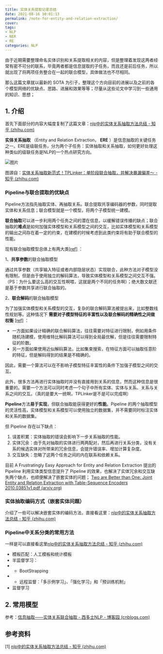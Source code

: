 ```yaml
---
title: 实体关系提取记录总结
date: 2021-08-16 10:01:13
permalink: /note-for-entity-and-relation-extraction/
cover: 
tags: 
- NLP
- NER
- RE
categories: NLP
---
```

由于近期需要整理命名实体识别和关系提取相关的内容，但是整理着发现这两者经常有密不可分的联系，毕竟两者都是信息提取的子任务，而且还是前后任务，所以就出现了将两项任务整合在一起的联合模型，具体做法也不尽相同。

那么这篇文章就以最新的 SOTA 为引子，整理这个方向目前的进展以及之前的各个模型网络的优缺点、思路、进展和效果等等；尽量从这些论文中学习到一些通用的知识、思想；

## 1. 介绍

首先下面部分的内容大幅度复制了这篇文章：[nlp中的实体关系抽取方法总结 - 知乎 (zhihu.com)](https://zhuanlan.zhihu.com/p/77868938)

**实体关系抽取** （Entity and Relation Extraction， **ERE** ）是信息抽取的关键任务之一。ERE是级联任务，分为两个子任务：实体抽取和关系抽取，如何更好处理这种类似的级联任务是NLP的一个热点研究方向。

![图片](https://xerrors.oss-cn-shanghai.aliyuncs.com/imgs/20210817144227-imagepng)

图源自：[实体关系抽取新范式！TPLinker：单阶段联合抽取，并解决暴漏偏差～ - 知乎 (zhihu.com)](https://zhuanlan.zhihu.com/p/346897151)

### Pipeline与联合提取的优缺点

Pipeline方法指先抽取实体、再抽取关系。联合提取共享编码器的参数，同时提取实体和关系信息；联合模型就是一个模型，将两个子模型统一建模。

**联合抽取**可以进一步利用两个任务之间的潜在信息，以缓解错误传播的缺点；联合抽取的**难点**是如何加强实体模型和关系模型之间的交互，比如实体模型和关系模型的输出之间存在着一定的约束，在建模的时候考虑到此类约束将有助于联合模型的性能。

现有联合抽取模型总体上有两大类[[ref]](https://zhuanlan.zhihu.com/p/77868938#ref_16) ：

1、**共享参数**的联合抽取模型

通过共享参数（共享输入特征或者内部隐层状态）实现联合，此种方法对子模型没有限制，但是由于使用独立的解码算法，导致实体模型和关系模型之间交互不强。（PS：为什么要这么高的交互性啊喂，这就是两个不同的任务啊）；绝大数文献还是基于参数共享进行联合抽取的。

2、**联合解码**的联合抽取模型

为了加强实体模型和关系模型的交互，复杂的联合解码算法被提出来，比如整数线性规划等。这种情况下 **需要对子模型特征的丰富性以及联合解码的精确性之间做权衡**  [[ref]](https://zhuanlan.zhihu.com/p/77868938#ref_16) ：

* 一方面如果设计精确的联合解码算法，往往需要对特征进行限制，例如用条件随机场建模，使用维特比解码算法可以得到全局最优解，但是往往需要限制特征的阶数。
* 另一方面如果使用近似解码算法，比如集束搜索，在特征方面可以抽取任意阶的特征，但是解码得到的结果是不精确的。

因此，需要一个算法可以在不影响子模型特征丰富性的条件下加强子模型之间的交互。

此外，很多方法再进行实体抽取时并没有直接用到关系的信息，然而这种信息是很重要的。需要一个方法可以同时考虑一个句子中所有实体、实体与关系、关系与关系之间的交互。（真的是要大一统啊，TPLinker是不是可以完成啊）

**Pipeline**方法**易于实现**，但联合抽取能获得更好的**性能**。Pipeline 的两个抽取模型的灵活性高，实体模型和关系模型可以使用独立的数据集，并不需要同时标注实体和关系的数据集。

但 Pipeline 存在以下缺点：

1. 误差积累：实体抽取的错误会影响下一步关系抽取的性能。
2. 实体冗余：由于先对抽取的实体进行两两配对，然后再进行关系分类，没有关系的候选实体对所带来的冗余信息，会提升错误率、增加计算复杂度。
3. 交互缺失：忽略了这两个任务之间的内在联系和依赖关系。

目前 A Frustratingly Easy Approach for Entity and Relation Extraction 提出的 Pipeline 利用实体类型信息提升了 Pipeline 的效果，也解决了实体冗余和交互缺失两个缺点，也顺便解决了嵌套实体的问题； [Two are Better than One: Joint Entity and Relation Extraction with Table-Sequence Encoders 2010.03851v1.pdf (arxiv.org)](https://arxiv.org/pdf/2010.03851v1.pdf)

### 实体抽取编码方式（嵌套实体问题）

介绍了一些可以解决嵌套实体的编码方法，直接看这里：[nlp中的实体关系抽取方法总结 - 知乎 (zhihu.com)](https://zhuanlan.zhihu.com/p/77868938)

### Pipeline中关系分类的常用方法

一样是可以直接看这里[nlp中的实体关系抽取方法总结 - 知乎 (zhihu.com)](https://zhuanlan.zhihu.com/p/77868938)

- 模板匹配：人工模板和统计模板
- 半监督学习：
- - BootStrapping
- - 远程监督：「多示例学习」、「强化学习」和「预训练机制」
- 监督学习

## 2. 常用模型

参考：[信息抽取——实体关系联合抽取 - 西多士NLP - 博客园 (cnblogs.com)](https://www.cnblogs.com/sandwichnlp/p/12049829.html)

## 参考资料

[1] [nlp中的实体关系抽取方法总结 - 知乎 (zhihu.com)](https://zhuanlan.zhihu.com/p/77868938)
